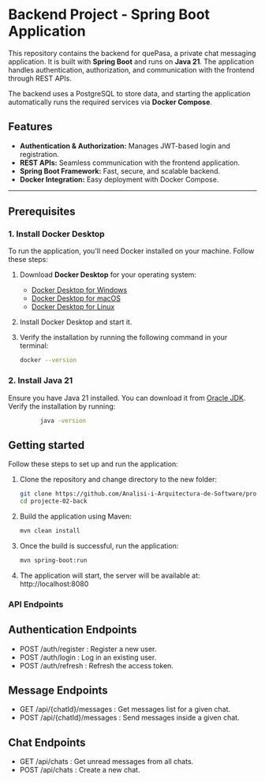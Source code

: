 # Backend Project - Spring Boot Application

This repository contains the backend for quePasa, a private chat messaging application. It is built with **Spring Boot** and runs on **Java 21**. The application handles authentication, authorization, and communication with the frontend through REST APIs.

The backend uses a PostgreSQL to store data, and starting the application automatically runs the required services via **Docker Compose**.

## Features

- **Authentication & Authorization:** Manages JWT-based login and registration.
- **REST APIs:** Seamless communication with the frontend application.
- **Spring Boot Framework:** Fast, secure, and scalable backend.
- **Docker Integration:** Easy deployment with Docker Compose.

---

## Prerequisites

### 1. Install Docker Desktop
To run the application, you'll need Docker installed on your machine. Follow these steps:

1. Download **Docker Desktop** for your operating system:
   - [Docker Desktop for Windows](https://www.docker.com/products/docker-desktop/)
   - [Docker Desktop for macOS](https://www.docker.com/products/docker-desktop/)
   - [Docker Desktop for Linux](https://docs.docker.com/desktop/install/linux-install/)

2. Install Docker Desktop and start it.

3. Verify the installation by running the following command in your terminal:
   ```bash
   docker --version
### 2. Install Java 21
Ensure you have Java 21 installed. You can download it from [Oracle JDK](https://www.oracle.com/java/technologies/downloads/). Verify the installation by running:
   ```bash
            java -version
   ```
## Getting started
Follow these steps to set up and run the application:
1. Clone the repository and change directory to the new folder:
   ```bash
   git clone https://github.com/Analisi-i-Arquitectura-de-Software/projecte-02-back.git
   cd projecte-02-back
2. Build the application using Maven:
   ```bash
   mvn clean install
3. Once the build is successful, run the application:
    ```bash
   mvn spring-boot:run
5. The application will start, the server will be available at: http://localhost:8080
### API Endpoints
## Authentication Endpoints
   - POST /auth/register : Register a new user.
   - POST /auth/login : Log in an existing user.
   - POST /auth/refresh : Refresh the access token.
## Message Endpoints
   - GET /api/{chatId}/messages : Get messages list for a given chat.
   - POST /api/{chatId}/messages : Send messages inside a given chat.
## Chat Endpoints
   - GET /api/chats : Get unread messages from all chats.
   - POST /api/chats : Create a new chat.
   
   
   
   
